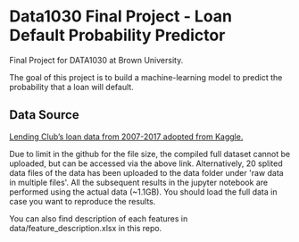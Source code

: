 # Data1030 Final Project - Loan Default Probability Predictor

Final Project for DATA1030 at Brown University.

The goal of this project is to build a machine-learning model to predict the probability that a loan will default.

## Data Source

[Lending Club’s loan data from 2007-2017 adopted from Kaggle.](https://www.kaggle.com/mlfinancebook/lending-club-loans-data) 

Due to limit in the github for the file size, the compiled full dataset cannot be uploaded, but can be accessed via the above link. Alternatively, 20 splited data files of the data has been uploaded to the data folder under 'raw data in multiple files'. All the subsequent results in the jupyter notebook are performed using the actual data (~1.1GB). You should load the full data in case you want to reproduce the results.

You can also find description of each features in data/feature_description.xlsx in this repo.
